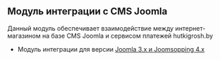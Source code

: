 ﻿## Модуль интеграции с CMS Joomla

Данный модуль обеспечивает взаимодействие между интернет-магазином на базе CMS Joomla и сервисом платежей hutkigrosh.by
  * Модуль интеграции для версии [Joomla 3.x и Joomsopping 4.x](https://github.com/esasby/hgrosh/blob/master/CMS/Plugins/Joomla/3.x)
  

